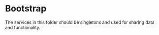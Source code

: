 # Bootstrap

The services in this folder should be singletons and used for sharing data and functionality.
